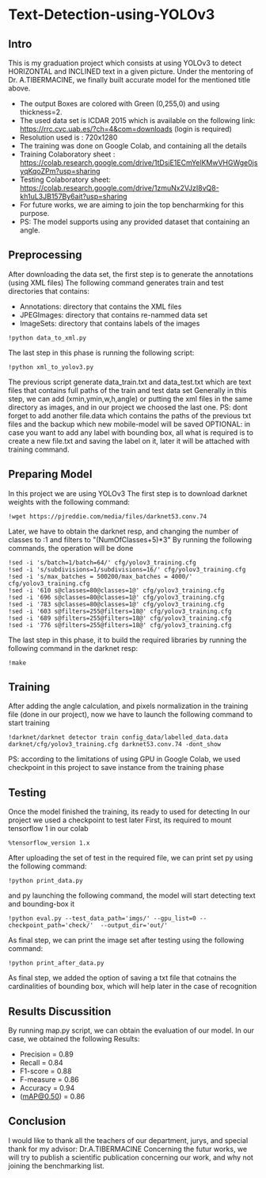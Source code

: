 # Text-Detection-using-YOLOv3
## Intro
This is my graduation project which consists at using YOLOv3 to detect HORIZONTAL and INCLINED text in a given picture. Under the mentoring of Dr. A.TIBERMACINE, we finally built accurate model for the mentioned title above.
* The output Boxes are colored with Green (0,255,0) and using thickness=2.
* The used data set is ICDAR 2015 which is available on the following link: https://rrc.cvc.uab.es/?ch=4&com=downloads (login is required)
* Resolution used is : 720x1280
* The training was done on Google Colab, and containing all the details
* Training Colaboratory sheet : https://colab.research.google.com/drive/1tDsiE1ECmYelKMwVHGWge0jsyqKqoZPm?usp=sharing
* Testing Colaboratory sheet: https://colab.research.google.com/drive/1zmuNx2VJzI8vQ8-kh1uL3JB157By6ait?usp=sharing
* For future works, we are aiming to join the top bencharmking for this purpose.
* PS: The model supports using any provided dataset that containing an angle.
## Preprocessing
After downloading the data set, the first step is to generate the annotations (using XML files)
The following command generates train and test directories that contains:
* Annotations: directory that contains the XML files
* JPEGImages: directory that contains re-nammed data set
* ImageSets: directory that contains labels of the images
```
!python data_to_xml.py
```
The last step in this phase is running the following script:
```
!python xml_to_yolov3.py
```
The previous script generate data_train.txt and data_test.txt which are text files that contains full paths of the train and test data set
Generally in this step, we can add (xmin,ymin,w,h,angle) or putting the xml files in the same directory as images, and in our project we choosed the last one.
PS: dont forget to add another file.data which contains the paths of the previous txt files and the backup which new mobile-model will be saved
OPTIONAL: in case you want to add any label with bounding box, all what is required is to create a new file.txt and saving the label on it, later it will be attached with training command.
## Preparing Model
In this project we are using YOLOv3 
The first step is to download darknet weights with the following command:
```
!wget https://pjreddie.com/media/files/darknet53.conv.74
```
Later, we have to obtain the darknet resp, and changing the number of classes to :1 and filters to "(NumOfClasses+5)*3"
By running the following commands, the operation will be done
```
!sed -i 's/batch=1/batch=64/' cfg/yolov3_training.cfg
!sed -i 's/subdivisions=1/subdivisions=16/' cfg/yolov3_training.cfg
!sed -i 's/max_batches = 500200/max_batches = 4000/' cfg/yolov3_training.cfg
!sed -i '610 s@classes=80@classes=1@' cfg/yolov3_training.cfg
!sed -i '696 s@classes=80@classes=1@' cfg/yolov3_training.cfg
!sed -i '783 s@classes=80@classes=1@' cfg/yolov3_training.cfg
!sed -i '603 s@filters=255@filters=18@' cfg/yolov3_training.cfg
!sed -i '689 s@filters=255@filters=18@' cfg/yolov3_training.cfg
!sed -i '776 s@filters=255@filters=18@' cfg/yolov3_training.cfg
```
The last step in this phase, it to build the required libraries by running the following command in the darknet resp:
```
!make
```
## Training
After adding the angle calculation, and pixels normalization in the training file (done in our project), now we have to launch the following command to start training
```
!darknet/darknet detector train config_data/labelled_data.data darknet/cfg/yolov3_training.cfg darknet53.conv.74 -dont_show 
```
PS: according to the limitations of using GPU in Google Colab, we used checkpoint in this project to save instance from the training phase

## Testing
Once the model finished the training, its ready to used for detecting
In our project we used a checkpoint to test later
First, its required to mount tensorflow 1 in our colab
```
%tensorflow_version 1.x
```
After uploading the set of test in the required file, we can print set py using the following command:
```
!python print_data.py
```
and py launching the following command, the model will start detecting text and bounding-box it 
```
!python eval.py --test_data_path='imgs/' --gpu_list=0 --checkpoint_path='check/'  --output_dir='out/'
```
As final step, we can print the image set after testing using the following command:
```
!python print_after_data.py
```
As final step, we added the option of saving a txt file that cotnains the cardinalities of bounding box, which will help later in the case of recognition
## Results Discussition
By running map.py script, we can obtain the evaluation of our model.
In our case, we obtained the following Results:
* Precision = 0.89
* Recall = 0.84
* F1-score = 0.88
* F-measure = 0.86
* Accuracy = 0.94
* (mAP@0.50) = 0.86
 
## Conclusion
I would like to thank all the teachers of our department, jurys, and special thank for my advisor: Dr.A.TIBERMACINE
Concerning the futur works, we will try to publish a scientific publication concerning our work, and why not joining the benchmarking list.




